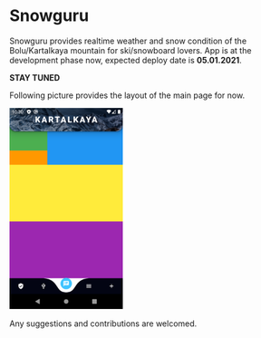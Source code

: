 # Snowguru

Snowguru provides realtime weather and snow condition of the Bolu/Kartalkaya mountain for ski/snowboard lovers. App is at the development phase now, expected
deploy date is **05.01.2021**.

**STAY TUNED**

Following picture provides the layout of the main page for now.

<img src="screenshots/Screenshot_1588669452.png" width="200">

Any suggestions and contributions are welcomed.
